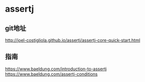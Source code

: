 
# assertj

## git地址
http://joel-costigliola.github.io/assertj/assertj-core-quick-start.html

## 指南
https://www.baeldung.com/introduction-to-assertj
https://www.baeldung.com/assertj-conditions
